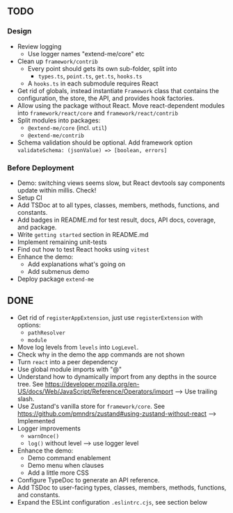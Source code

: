 ## TODO

### Design

* Review logging
  * Use logger names "extend-me/core" etc
* Clean up `framework/contrib`
  * Every point should gets its own sub-folder, split into
    * `types.ts`, `point.ts`, `get.ts`, `hooks.ts`
  * A `hooks.ts` in each submodule requires React
* Get rid of globals, instead instantiate `Framework` class that
  contains the configuration, the store, the API, and provides hook factories.
* Allow using the package without React.
  Move react-dependent modules into `framework/react/core`
  and `framework/react/contrib`
* Split modules into packages:
  * `@extend-me/core` (incl. `util`)
  * `@extend-me/contrib`
* Schema validation should be optional.
  Add framework option `validateSchema: (jsonValue) => [boolean, errors]`

### Before Deployment

* Demo: switching views seems slow, but React devtools
  say components update within millis. Check!
* Setup CI
* Add TSDoc at to all types, classes, members, methods,
  functions, and constants.
* Add badges in README.md for test result, docs, API docs, coverage,
  and package.
* Write `getting started` section in README.md
* Implement remaining unit-tests
* Find out how to test React hooks using `vitest`
* Enhance the demo:
  - Add explanations what's going on
  - Add submenus demo
* Deploy package `extend-me`

## DONE

* Get rid of `registerAppExtension`, just use `registerExtension` with
  options:
  - `pathResolver`
  - `module`
* Move log levels from `levels` into `LogLevel`.
* Check why in the demo the app commands are not shown
* Turn `react` into a peer dependency
* Use global module imports with "@"
* Understand how to dynamically import from any
  depths in the source tree. See
  https://developer.mozilla.org/en-US/docs/Web/JavaScript/Reference/Operators/import
  --> Use trailing slash.
* Use Zustand's vanilla store for `framework/core`. See
  https://github.com/pmndrs/zustand#using-zustand-without-react
  --> Implemented
* Logger improvements
  - `warnOnce()`
  - `log()` without level --> use logger level
* Enhance the demo:
  - Demo command enablement
  - Demo menu when clauses
  - Add a little more CSS
* Configure TypeDoc to generate an API reference.
* Add TSDoc to user-facing types, classes, members, methods,
  functions, and constants.
* Expand the ESLint configuration `.eslintrc.cjs`, see section below
